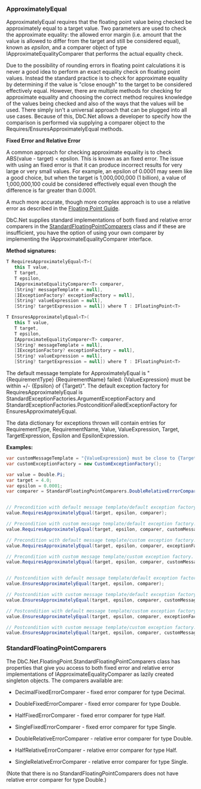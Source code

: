 ### ApproximatelyEqual

ApproximatelyEqual requires that the floating point value being checked be 
approximately equal to a target value. Two parameters are used to check the 
approximate equality: the allowed error margin (i.e. amount that the value is 
allowed to differ from the target and still be considered equal), known as 
*epsilon*, and a comparer object of type IApproximateEqualityComparer<T> that 
performs the actual equality check.

Due to the possibility of rounding errors in floating point calculations it is 
never a good idea to perform an exact equality check on floating point values. 
Instead the standard practice is to check for approximate equality by determining 
if the value is "close enough" to the target to be considered effectively equal.
However, there are multiple methods for checking for approximate equality and 
choosing the correct method requires knowledge of the values being checked and
also of the ways that the values will be used. There simply isn't a universal
approach that can be plugged into all use cases. Because of this, DbC.Net allows
a developer to specify how the comparison is performed via supplying a comparer
object to the Requires/EnsuresApproximatelyEqual methods.

**Fixed Error and Relative Error**

A common approach for checking approximate equality is to check 
ABS(value - target) < epsilon. This is known as an fixed error. The issue
with using an fixed error is that it can produce incorrect results for very
large or very small values. For example, an epsilon of 0.0001 may seem like a 
good choice, but when the target is 1,000,000,000 (1 billion), a value of 
1,000,000,100 could be considered effectively equal even though the difference 
is far greater than 0.0001.

A much more accurate, though more complex approach is to use a relative 
error as described in the [Floating Point Guide](https://floating-point-gui.de/errors/comparison/).

DbC.Net supplies standard implementations of both fixed and relative error 
comparers in the [StandardFloatingPointComparers](#standardfloatingpointcomparers) class and if these are 
insufficient, you have the option of using your own comparer by implementing the 
IApproximateEqualityComparer<T> interface.

**Method signatures:**
```C#
T RequiresApproximatelyEqual<T>(
   this T value, 
   T target, 
   T epsilon, 
   IApproximateEqualityComparer<T> comparer, 
   [String? messageTemplate = null], 
   [IExceptionFactory? exceptionFactory = null], 
   [String? valueExpression = null], 
   [String? targetExpression = null]) where T : IFloatingPoint<T>

T EnsuresApproximatelyEqual<T>(
   this T value, 
   T target, 
   T epsilon, 
   IApproximateEqualityComparer<T> comparer, 
   [String? messageTemplate = null], 
   [IExceptionFactory? exceptionFactory = null], 
   [String? valueExpression = null], 
   [String? targetExpression = null]) where T : IFloatingPoint<T>
```

The default message template for ApproximatelyEqual is "{RequirementType} {RequirementName} failed: {ValueExpression} must be within +/- {Epsilon} of {Target}".
The default exception factory for RequiresApproximatelyEqual is StandardExceptionFactories.ArgumentExceptionFactory
and StandardExceptionFactories.PostconditionFailedExceptionFactory for 
EnsuresApproximatelyEqual.

The data dictionary for exceptions thrown will contain entries for RequirementType,
RequirementName, Value, ValueExpression, Target, TargetExpression, Epsilon and 
EpsilonExpression.

**Examples:**
```C#
var customMessageTemplate = "{ValueExpression} must be close to {Target}";
var customExceptionFactory = new CustomExceptionFactory();

var value = Double.Pi;
var target = 4.0;
var epsilon = 0.0001;
var comparer = StandardFloatingPointComparers.DoubleRelativeErrorComparer;


// Precondition with default message template/default exception factory.
value.RequiresApproximatelyEqual(target, epsilon, comparer);

// Precondition with custom message template/default exception factory.
value.RequiresApproximatelyEqual(target, epsilon, comparer, customMessageTemplate);

// Precondition with default message template/custom exception factory.
value.RequiresApproximatelyEqual(target, epsilon, comparer, exceptionFactory: customExceptionFactory);

// Precondition with custom message template/custom exception factory.
value.RequiresApproximatelyEqual(target, epsilon, comparer, customMessageTemplate, customExceptionFactory);


// Postcondition with default message template/default exception factory.
value.EnsuresApproximatelyEqual(target, epsilon, comparer);

// Postcondition with custom message template/default exception factory.
value.EnsuresApproximatelyEqual(target, epsilon, comparer, customMessageTemplate);

// Postcondition with default message template/custom exception factory.
value.EnsuresApproximatelyEqual(target, epsilon, comparer, exceptionFactory: customExceptionFactory);

// Postcondition with custom message template/custom exception factory.
value.EnsuresApproximatelyEqual(target, epsilon, comparer, customMessageTemplate, customExceptionFactory);
```

### StandardFloatingPointComparers

The DbC.Net.FloatingPoint.StandardFloatingPointComparers class has properties 
that give you access to both fixed error and relative error implementations of 
IApproximateEqualityComparer<T> as lazily created singleton objects. The comparers 
available are:

- DecimalFixedErrorComparer - fixed error comparer for type Decimal.

- DoubleFixedErrorComparer - fixed error comparer for type Double.

- HalfFixedErrorComparer - fixed error comparer for type Half.

- SingleFixedErrorComparer - fixed error comparer for type Single.

- DoubleRelativeErrorComparer - relative error comparer for type Double.

- HalfRelativeErrorComparer - relative error comparer for type Half.

- SingleRelativeErrorComparer - relative error comparer for type Single.

(Note that there is no StandardFloatingPointComparers does not have relative
error comparer for type Double.)
